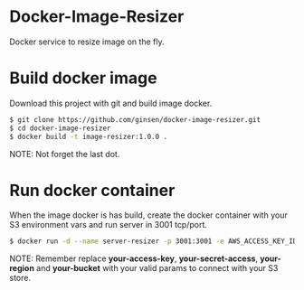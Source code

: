 # Docker-Image-Resizer
Docker service to resize image on the fly.

# Build docker image

Download this project with git and build image docker.

```bash
$ git clone https://github.com/ginsen/docker-image-resizer.git
$ cd docker-image-resizer
$ docker build -t image-resizer:1.0.0 .
```

NOTE: Not forget the last dot.

# Run docker container

When the image docker is has build, create the docker container with your S3 environment vars and run server in 3001 tcp/port.

```bash
$ docker run -d --name server-resizer -p 3001:3001 -e AWS_ACCESS_KEY_ID={your-access-key} -e AWS_SECRET_ACCESS_KEY={your-secret-access} -e AWS_REGION={your-region} -e S3_BUCKET={your-bucket} image-resize:1.0.0
```

NOTE: Remember replace **your-access-key**, **your-secret-access**, **your-region** and **your-bucket** with your valid
params to connect with your S3 store.
